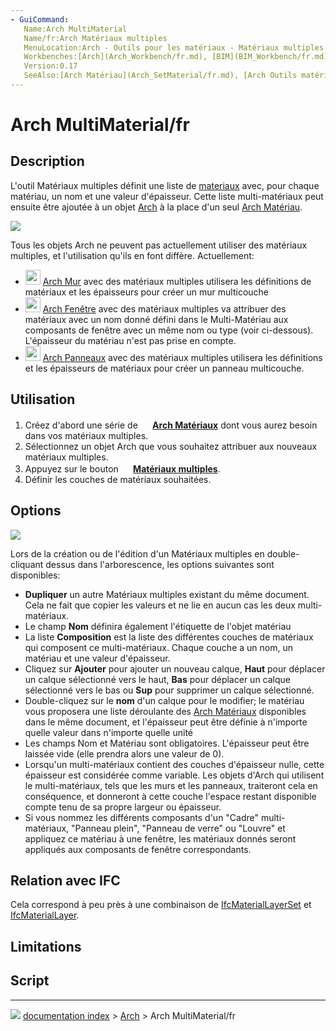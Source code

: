 ```yaml
---
- GuiCommand:
   Name:Arch MultiMaterial
   Name/fr:Arch Matériaux multiples
   MenuLocation:Arch - Outils pour les matériaux - Matériaux multiples
   Workbenches:[Arch](Arch_Workbench/fr.md), [BIM](BIM_Workbench/fr.md)
   Version:0.17
   SeeAlso:[Arch Matériau](Arch_SetMaterial/fr.md), [Arch Outils matériaux](Arch_CompSetMaterial/fr.md)
---
```


# Arch MultiMaterial/fr

## Description

L\'outil Matériaux multiples définit une liste de [materiaux](Material/fr.md) avec, pour chaque matériau, un nom et une valeur d\'épaisseur. Cette liste multi-matériaux peut ensuite être ajoutée à un objet [Arch](Arch_Workbench/fr.md) à la place d\'un seul [Arch Matériau](Arch_SetMaterial/fr.md).

![](images/Arch_multimaterial_example.png )

Tous les objets Arch ne peuvent pas actuellement utiliser des matériaux multiples, et l\'utilisation qu\'ils en font diffère. Actuellement:

-   <img alt="" src=images/Arch_Wall.svg  style="width:24px;"> [Arch Mur](Arch_Wall/fr.md) avec des matériaux multiples utilisera les définitions de matériaux et les épaisseurs pour créer un mur multicouche
-   <img alt="" src=images/Arch_Window.svg  style="width:24px;"> [Arch Fenêtre](Arch_Window/fr.md) avec des matériaux multiples va attribuer des matériaux avec un nom donné défini dans le Multi-Matériau aux composants de fenêtre avec un même nom ou type (voir ci-dessous). L\'épaisseur du matériau n\'est pas prise en compte.
-   <img alt="" src=images/Arch_Panel.svg  style="width:24px;"> [Arch Panneaux](Arch_Panel/fr.md) avec des matériaux multiples utilisera les définitions et les épaisseurs de matériaux pour créer un panneau multicouche.



## Utilisation

1.  Créez d\'abord une série de **<img src="images/Arch_SetMaterial.svg" width=16px> [Arch Matériaux](Arch_SetMaterial/fr.md)** dont vous aurez besoin dans vos matériaux multiples.
2.  Sélectionnez un objet Arch que vous souhaitez attribuer aux nouveaux matériaux multiples.
3.  Appuyez sur le bouton **<img src="images/Arch_MultiMaterial.svg" width=16px> [Matériaux multiples](Arch_MultiMaterial/fr.md)**.
4.  Définir les couches de matériaux souhaitées.

## Options

![](images/Arch_multimaterial_panel.png )

Lors de la création ou de l\'édition d\'un Matériaux multiples en double-cliquant dessus dans l\'arborescence, les options suivantes sont disponibles:

-   **Dupliquer** un autre Matériaux multiples existant du même document. Cela ne fait que copier les valeurs et ne lie en aucun cas les deux multi-matériaux.
-   Le champ **Nom** définira également l\'étiquette de l\'objet matériau
-   La liste **Composition** est la liste des différentes couches de matériaux qui composent ce multi-matériaux. Chaque couche a un nom, un matériau et une valeur d\'épaisseur.
-   Cliquez sur **Ajouter** pour ajouter un nouveau calque, **Haut** pour déplacer un calque sélectionné vers le haut, **Bas** pour déplacer un calque sélectionné vers le bas ou **Sup** pour supprimer un calque sélectionné.
-   Double-cliquez sur le **nom** d\'un calque pour le modifier; le matériau vous proposera une liste déroulante des [Arch Matériaux](Arch_SetMaterial/fr.md) disponibles dans le même document, et l\'épaisseur peut être définie à n\'importe quelle valeur dans n\'importe quelle unité
-   Les champs Nom et Matériau sont obligatoires. L\'épaisseur peut être laissée vide (elle prendra alors une valeur de 0).
-   Lorsqu\'un multi-matériaux contient des couches d\'épaisseur nulle, cette épaisseur est considérée comme variable. Les objets d\'Arch qui utilisent le multi-matériaux, tels que les murs et les panneaux, traiteront cela en conséquence, et donneront à cette couche l\'espace restant disponible compte tenu de sa propre largeur ou épaisseur.
-   Si vous nommez les différents composants d\'un \"Cadre\" multi-matériaux, \"Panneau plein\", \"Panneau de verre\" ou \"Louvre\" et appliquez ce matériau à une fenêtre, les matériaux donnés seront appliqués aux composants de fenêtre correspondants.



## Relation avec IFC 

Cela correspond à peu près à une combinaison de [IfcMaterialLayerSet](https://standards.buildingsmart.org/IFC/DEV/IFC4_2/FINAL/HTML/link/ifcmateriallayerset.htm) et [IfcMaterialLayer](https://standards.buildingsmart.org/IFC/DEV/IFC4_2/FINAL/HTML/link/ifcmateriallayer.htm).

## Limitations



## Script



---
![](images/Button_right.svg) [documentation index](../README.md) > [Arch](Arch_Workbench.md) > Arch MultiMaterial/fr
